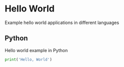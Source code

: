 # Hello World

Example hello world applications in different languages

## Python

Hello world example in Python

```py
print('Hello, World')
```
